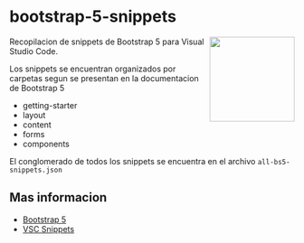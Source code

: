 #  bootstrap-5-snippets

<img height="150px" align="right" src="https://upload.wikimedia.org/wikipedia/commons/thumb/b/b2/Bootstrap_logo.svg/1200px-Bootstrap_logo.svg.png"/>

Recopilacion de snippets de Bootstrap 5 para Visual Studio Code.

Los snippets se encuentran organizados por carpetas segun se presentan en la documentacion de Bootstrap 5

+ getting-starter
+ layout
+ content
+ forms
+ components

El conglomerado de todos los snippets se encuentra en el archivo `all-bs5-snippets.json`

## Mas informacion

- [Bootstrap 5](https://getbootstrap.com/docs/5.0/getting-started/introduction/)
- [VSC Snippets](https://code.visualstudio.com/docs/editor/userdefinedsnippets)